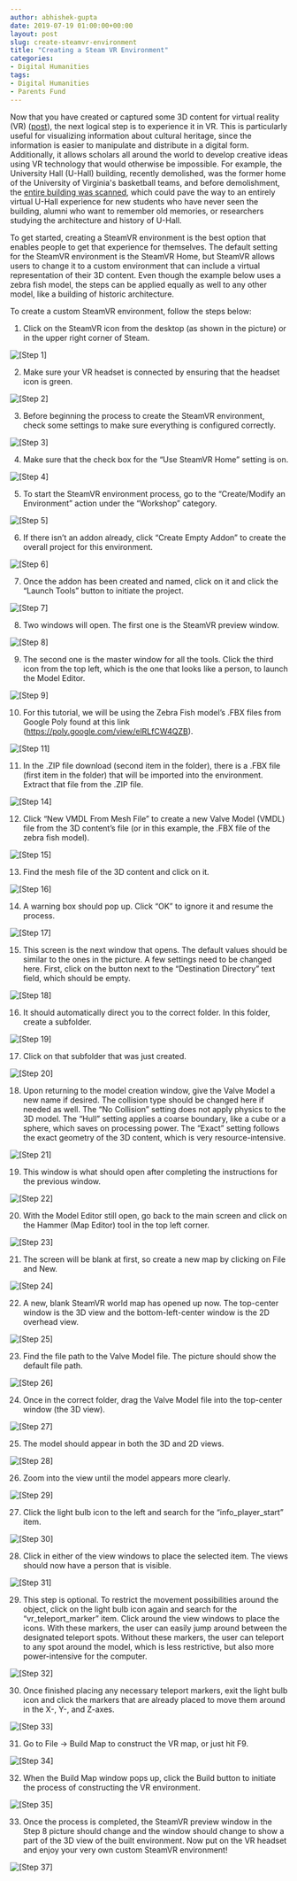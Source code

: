 ```yaml
---
author: abhishek-gupta
date: 2019-07-19 01:00:00+00:00
layout: post
slug: create-steamvr-environment
title: "Creating a Steam VR Environment"
categories:
- Digital Humanities
tags:
- Digital Humanities
- Parents Fund
---
```


Now that you have created or captured some 3D content for virtual reality (VR) ([post](/collections/_posts/2019-04-15-3d-content-vr.md)), the next logical step is to experience it in VR. This is particularly useful for visualizing information about cultural heritage, since the information is easier to manipulate and distribute in a digital form. Additionally, it allows scholars all around the world to develop creative ideas using VR technology that would otherwise be impossible. For example, the University Hall (U-Hall) building, recently demolished, was the former home of the University of Virginia's basketball teams, and before demolishment, the [entire building was scanned](https://news.virginia.edu/content/demolition-looming-university-hall-scanned-photographed-history), which could pave the way to an entirely virtual U-Hall experience for new students who have never seen the building, alumni who want to remember old memories, or researchers studying the architecture and history of U-Hall.

To get started, creating a SteamVR environment is the best option that enables people to get that experience for themselves. The default setting for the SteamVR environment is the SteamVR Home, but SteamVR allows users to change it to a custom environment that can include a virtual representation of their 3D content. Even though the example below uses a zebra fish model, the steps can be applied equally as well to any other model, like a building of historic architecture.

To create a custom SteamVR environment, follow the steps below:

1. Click on the SteamVR icon from the desktop (as shown in the picture) or in the upper right corner of Steam.

![[Step 1]](/assets/post-media/create-steamvr-environment/01.png)

2. Make sure your VR headset is connected by ensuring that the headset icon is green.

![[Step 2]](/assets/post-media/create-steamvr-environment/02.png)

3. Before beginning the process to create the SteamVR environment, check some settings to make sure everything is configured correctly.

![[Step 3]](/assets/post-media/create-steamvr-environment/03.png)

4. Make sure that the check box for the “Use SteamVR Home” setting is on.

![[Step 4]](/assets/post-media/create-steamvr-environment/04.png)

5. To start the SteamVR environment process, go to the “Create/Modify an Environment” action under the “Workshop” category.

![[Step 5]](/assets/post-media/create-steamvr-environment/05.png)

6. If there isn’t an addon already, click “Create Empty Addon” to create the overall project for this environment.

![[Step 6]](/assets/post-media/create-steamvr-environment/06.png)

7. Once the addon has been created and named, click on it and click the “Launch Tools” button to initiate the project. 

![[Step 7]](/assets/post-media/create-steamvr-environment/07.png)

8. Two windows will open. The first one is the SteamVR preview window.

![[Step 8]](/assets/post-media/create-steamvr-environment/08.png)

9. The second one is the master window for all the tools. Click the third icon from the top left, which is the one that looks like a person, to launch the Model Editor. 

![[Step 9]](/assets/post-media/create-steamvr-environment/09.png)

10. For this tutorial, we will be using the Zebra Fish model’s .FBX files from Google Poly found at this link (https://poly.google.com/view/elRLfCW4QZB). 

![[Step 11]](/assets/post-media/create-steamvr-environment/11.png)

11. In the .ZIP file download (second item in the folder), there is a .FBX file (first item in the folder) that will be imported into the environment. Extract that file from the .ZIP file.

![[Step 14]](/assets/post-media/create-steamvr-environment/14.png)

12. Click “New VMDL From Mesh File” to create a new Valve Model (VMDL) file from the 3D content’s file (or in this example, the .FBX file of the zebra fish model). 

![[Step 15]](/assets/post-media/create-steamvr-environment/15.png)

13. Find the mesh file of the 3D content and click on it.

![[Step 16]](/assets/post-media/create-steamvr-environment/16.png)

14. A warning box should pop up. Click “OK” to ignore it and resume the process. 

![[Step 17]](/assets/post-media/create-steamvr-environment/17.png)

15. This screen is the next window that opens. The default values should be similar to the ones in the picture. A few settings need to be changed here. First, click on the button next to the “Destination Directory” text field, which should be empty.

![[Step 18]](/assets/post-media/create-steamvr-environment/18.png)

16. It should automatically direct you to the correct folder. In this folder, create a subfolder.

![[Step 19]](/assets/post-media/create-steamvr-environment/19.png)

17. Click on that subfolder that was just created.

![[Step 20]](/assets/post-media/create-steamvr-environment/20.png)

18. Upon returning to the model creation window, give the Valve Model a new name if desired. The collision type should be changed here if needed as well. The “No Collision” setting does not apply physics to the 3D model. The “Hull” setting applies a coarse boundary, like a cube or a sphere, which saves on processing power. The “Exact” setting follows the exact geometry of the 3D content, which is very resource-intensive.

![[Step 21]](/assets/post-media/create-steamvr-environment/21.png)

19. This window is what should open after completing the instructions for the previous window.

![[Step 22]](/assets/post-media/create-steamvr-environment/22.png)

20. With the Model Editor still open, go back to the main screen and click on the Hammer (Map Editor) tool in the top left corner. 

![[Step 23]](/assets/post-media/create-steamvr-environment/23.png)

21. The screen will be blank at first, so create a new map by clicking on File and New.

![[Step 24]](/assets/post-media/create-steamvr-environment/24.png)

22. A new, blank SteamVR world map has opened up now. The top-center window is the 3D view and the bottom-left-center window is the 2D overhead view. 

![[Step 25]](/assets/post-media/create-steamvr-environment/25.png)

23. Find the file path to the Valve Model file. The picture should show the default file path.

![[Step 26]](/assets/post-media/create-steamvr-environment/26.png)

24. Once in the correct folder, drag the Valve Model file into the top-center window (the 3D view). 

![[Step 27]](/assets/post-media/create-steamvr-environment/27.png)

25. The model should appear in both the 3D and 2D views.

![[Step 28]](/assets/post-media/create-steamvr-environment/28.png)

26. Zoom into the view until the model appears more clearly.

![[Step 29]](/assets/post-media/create-steamvr-environment/29.png)

27. Click the light bulb icon to the left and search for the “info_player_start” item. 

![[Step 30]](/assets/post-media/create-steamvr-environment/30.png)

28. Click in either of the view windows to place the selected item. The views should now have a person that is visible. 

![[Step 31]](/assets/post-media/create-steamvr-environment/31.png)

29. This step is optional. To restrict the movement possibilities around the object, click on the light bulb icon again and search for the “vr_teleport_marker” item. Click around the view windows to place the icons. With these markers, the user can easily jump around between the designated teleport spots. Without these markers, the user can teleport to any spot around the model, which is less restrictive, but also more power-intensive for the computer. 

![[Step 32]](/assets/post-media/create-steamvr-environment/32.png)

30. Once finished placing any necessary teleport markers, exit the light bulb icon and click the markers that are already placed to move them around in the X-, Y-, and Z-axes. 

![[Step 33]](/assets/post-media/create-steamvr-environment/33.png)

31. Go to File → Build Map to construct the VR map, or just hit F9.

![[Step 34]](/assets/post-media/create-steamvr-environment/34.png)

32. When the Build Map window pops up, click the Build button to initiate the process of constructing the VR environment.

![[Step 35]](/assets/post-media/create-steamvr-environment/35.png)

33. Once the process is completed, the SteamVR preview window in the Step 8 picture should change and the window should change to show a part of the 3D view of the built environment. Now put on the VR headset and enjoy your very own custom SteamVR environment!

![[Step 37]](/assets/post-media/create-steamvr-environment/37.png)
